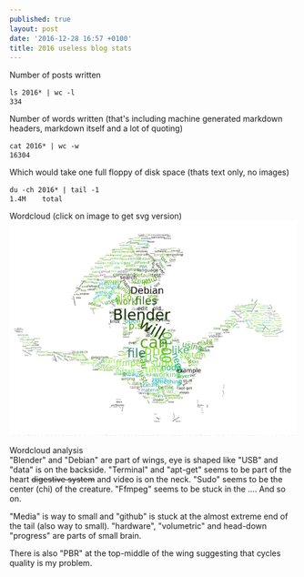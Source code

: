 ```yaml
---
published: true
layout: post
date: '2016-12-28 16:57 +0100'
title: 2016 useless blog stats
---
```

Number of posts written

    ls 2016* | wc -l
    334
    
Number of words written (that's including machine generated markdown headers, markdown itself and a lot of quoting)

    cat 2016* | wc -w
    16304
    
Which would take one full floppy of disk space (thats text only, no images)

    du -ch 2016* | tail -1
    1.4M	total

Wordcloud (click on image to get svg version)  
<a href="/media/wordcloud.svg"><img src="/media/wordcloud.png"></a>

Wordcloud analysis  
"Blender" and "Debian" are part of wings, eye is shaped like "USB" and "data" is on the backside. "Terminal" and "apt-get" seems to be part of the heart <s>digestive system</s> and video is on the neck. "Sudo" seems to be the center (chi) of the creature. "Ffmpeg" seems to be stuck in the .... And so on. 

"Media" is way to small and "github" is stuck at the almost extreme end of the tail (also way to small). "hardware", "volumetric" and head-down "progress" are parts of small brain.

There is also "PBR" at the top-middle of the wing suggesting that cycles quality is my problem. 





